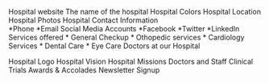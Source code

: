 Hospital website
The name of the hospital
Hospital Colors
Hospital Location
Hospital Photos
Hospital Contact Information    
    *Phone
    *Email
Social Media Accounts
    *Facebook
    *Twitter
    *LinkedIn
Services offered
    * General Checkup
    * Othopedic services
    *  Cardiology Services 
    *  Dental Care
    * Eye Care
    Doctors at our Hospital
    
Hospital Logo
Hospital Vision
Hospital Missions
Doctors and Staff 
Clinical Trials
Awards & Accolades
Newsletter Signup

